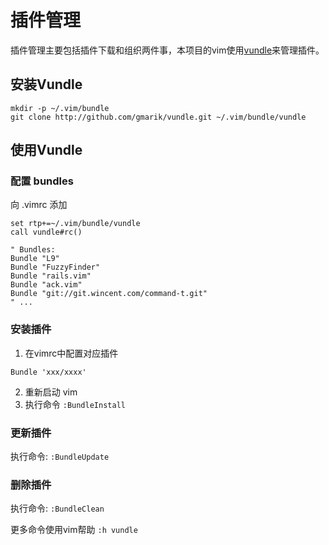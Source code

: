 插件管理
====

插件管理主要包括插件下载和组织两件事，本项目的vim使用[vundle](https://github.com/vim-scripts/vundle)来管理插件。

安装Vundle
----

```
mkdir -p ~/.vim/bundle
git clone http://github.com/gmarik/vundle.git ~/.vim/bundle/vundle
```

使用Vundle
----

### 配置 bundles

向 .vimrc 添加

```
set rtp+=~/.vim/bundle/vundle
call vundle#rc()

" Bundles:
Bundle "L9"
Bundle "FuzzyFinder"
Bundle "rails.vim"
Bundle "ack.vim"
Bundle "git://git.wincent.com/command-t.git"
" ...
```

### 安装插件

1.  在vimrc中配置对应插件
```
Bundle 'xxx/xxxx'
```

2.  重新启动 vim
3.  执行命令 `:BundleInstall`

### 更新插件

执行命令: `:BundleUpdate`

### 删除插件

执行命令: `:BundleClean`

更多命令使用vim帮助 `:h vundle`

